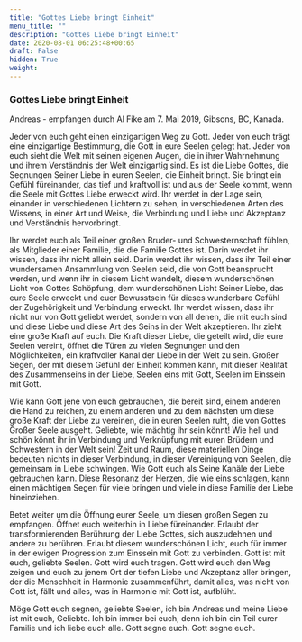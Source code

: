```yaml
---
title: "Gottes Liebe bringt Einheit"
menu_title: ""
description: "Gottes Liebe bringt Einheit"
date: 2020-08-01 06:25:48+00:65
draft: False
hidden: True
weight:
---
```

### Gottes Liebe bringt Einheit

Andreas - empfangen durch Al Fike am 7. Mai 2019, Gibsons, BC, Kanada.

Jeder von euch geht einen einzigartigen Weg zu Gott. Jeder von euch trägt eine einzigartige Bestimmung, die Gott in eure Seelen gelegt hat. Jeder von euch sieht die Welt mit seinen eigenen Augen, die in ihrer Wahrnehmung und ihrem Verständnis der Welt einzigartig sind. Es ist die Liebe Gottes, die Segnungen Seiner Liebe in euren Seelen, die Einheit bringt. Sie bringt ein Gefühl füreinander, das tief und kraftvoll ist und aus der Seele kommt, wenn die Seele mit Gottes Liebe erweckt wird. Ihr werdet in der Lage sein, einander in verschiedenen Lichtern zu sehen, in verschiedenen Arten des Wissens, in einer Art und Weise, die Verbindung und Liebe und Akzeptanz und Verständnis hervorbringt.

Ihr werdet euch als Teil einer großen Bruder- und Schwesternschaft fühlen, als Mitglieder einer Familie, die die Familie Gottes ist. Darin werdet ihr wissen, dass ihr nicht allein seid. Darin werdet ihr wissen, dass ihr Teil einer wundersamen Ansammlung von Seelen seid, die von Gott beansprucht werden, und wenn ihr in diesem Licht wandelt, diesem wunderschönen Licht von Gottes Schöpfung, dem wunderschönen Licht Seiner Liebe, das eure Seele erweckt und euer Bewusstsein für dieses wunderbare Gefühl der Zugehörigkeit und Verbindung erweckt. Ihr werdet wissen, dass ihr nicht nur von Gott geliebt werdet, sondern von all denen, die mit euch sind und diese Liebe und diese Art des Seins in der Welt akzeptieren. Ihr zieht eine große Kraft auf euch. Die Kraft dieser Liebe, die geteilt wird, die eure Seelen vereint, öffnet die Türen zu vielen Segnungen und den Möglichkeiten, ein kraftvoller Kanal der Liebe in der Welt zu sein. Großer Segen, der mit diesem Gefühl der Einheit kommen kann, mit dieser Realität des Zusammenseins in der Liebe, Seelen eins mit Gott, Seelen im Einssein mit Gott.

Wie kann Gott jene von euch gebrauchen, die bereit sind, einem anderen die Hand zu reichen, zu einem anderen und zu dem nächsten um diese große Kraft der Liebe zu vereinen, die in euren Seelen ruht, die von Gottes Großer Seele ausgeht. Geliebte, wie mächtig ihr sein könnt! Wie hell und schön könnt ihr in Verbindung und Verknüpfung mit euren Brüdern und Schwestern in der Welt sein! Zeit und Raum, diese materiellen Dinge bedeuten nichts in dieser Verbindung, in dieser Vereinigung von Seelen, die gemeinsam in Liebe schwingen. Wie Gott euch als Seine Kanäle der Liebe gebrauchen kann. Diese Resonanz der Herzen, die wie eins schlagen, kann einen mächtigen Segen für viele bringen und viele in diese Familie der Liebe hineinziehen.

Betet weiter um die Öffnung eurer Seele, um diesen großen Segen zu empfangen. Öffnet euch weiterhin in Liebe füreinander. Erlaubt der transformierenden Berührung der Liebe Gottes, sich auszudehnen und andere zu berühren. Erlaubt diesem wunderschönen Licht, euch für immer in der ewigen Progression zum Einssein mit Gott zu verbinden. Gott ist mit euch, geliebte Seelen. Gott wird euch tragen. Gott wird euch den Weg zeigen und euch zu jenem Ort der tiefen Liebe und Akzeptanz aller bringen, der die Menschheit in Harmonie zusammenführt, damit alles, was nicht von Gott ist, fällt und alles, was in Harmonie mit Gott ist, aufblüht.

Möge Gott euch segnen, geliebte Seelen, ich bin Andreas und meine Liebe ist mit euch, Geliebte. Ich bin immer bei euch, denn ich bin ein Teil eurer Familie und ich liebe euch alle. Gott segne euch. Gott segne euch.

